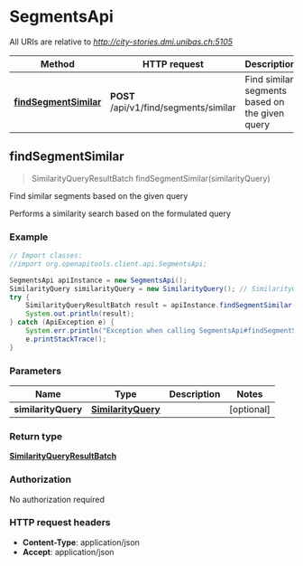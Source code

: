 # SegmentsApi

All URIs are relative to *http://city-stories.dmi.unibas.ch:5105*

Method | HTTP request | Description
------------- | ------------- | -------------
[**findSegmentSimilar**](SegmentsApi.md#findSegmentSimilar) | **POST** /api/v1/find/segments/similar | Find similar segments based on the given query



## findSegmentSimilar

> SimilarityQueryResultBatch findSegmentSimilar(similarityQuery)

Find similar segments based on the given query

Performs a similarity search based on the formulated query

### Example

```java
// Import classes:
//import org.openapitools.client.api.SegmentsApi;

SegmentsApi apiInstance = new SegmentsApi();
SimilarityQuery similarityQuery = new SimilarityQuery(); // SimilarityQuery | 
try {
    SimilarityQueryResultBatch result = apiInstance.findSegmentSimilar(similarityQuery);
    System.out.println(result);
} catch (ApiException e) {
    System.err.println("Exception when calling SegmentsApi#findSegmentSimilar");
    e.printStackTrace();
}
```

### Parameters


Name | Type | Description  | Notes
------------- | ------------- | ------------- | -------------
 **similarityQuery** | [**SimilarityQuery**](SimilarityQuery.md)|  | [optional]

### Return type

[**SimilarityQueryResultBatch**](SimilarityQueryResultBatch.md)

### Authorization

No authorization required

### HTTP request headers

- **Content-Type**: application/json
- **Accept**: application/json


